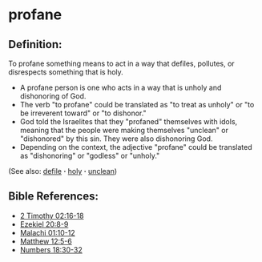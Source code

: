 # profane #

## Definition: ##

To profane something means to act in a way that defiles, pollutes, or disrespects something that is holy.

* A profane person is one who acts in a way that is unholy and dishonoring of God.
* The verb "to profane" could be translated as "to treat as unholy" or "to be irreverent toward" or "to dishonor."
* God told the Israelites that they "profaned" themselves with idols, meaning that the people were making themselves "unclean" or "dishonored" by this sin. They were also dishonoring God.
* Depending on the context, the adjective "profane" could be translated as "dishonoring" or "godless" or "unholy."
 
(See also: [defile](../other/defile.md) **·** [holy](../kt/holy.md) **·** [unclean](../kt/unclean.md))

## Bible References: ##

* [2 Timothy 02:16-18](https://door43.org/en/bible/notes/2ti/02/16)
* [Ezekiel 20:8-9](https://door43.org/en/bible/notes/ezk/20/08)
* [Malachi 01:10-12](https://door43.org/en/bible/notes/mal/01/10)
* [Matthew 12:5-6](https://door43.org/en/bible/notes/mat/12/05)
* [Numbers 18:30-32](https://door43.org/en/bible/notes/num/18/30)

